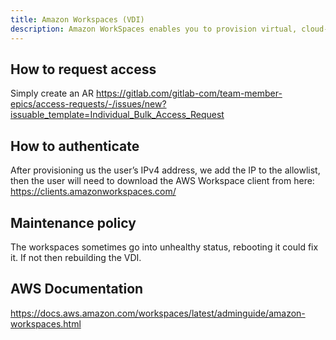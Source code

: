 ```yaml
---
title: Amazon Workspaces (VDI)
description: Amazon WorkSpaces enables you to provision virtual, cloud-based Microsoft Windows, Amazon Linux 2, Ubuntu Linux, or Red Hat Enterprise Linux desktops. You would need a Windows VDI when you are using software that works only with Windows.
---
```


## How to request access

Simply create an AR https://gitlab.com/gitlab-com/team-member-epics/access-requests/-/issues/new?issuable_template=Individual_Bulk_Access_Request

## How to authenticate

After provisioning us the user’s IPv4 address, we add the IP to the allowlist, then the user will need to download the AWS Workspace client from here:
https://clients.amazonworkspaces.com/

## Maintenance policy

The workspaces sometimes go into unhealthy status, rebooting it could fix it. If not then rebuilding the VDI.

## AWS Documentation

https://docs.aws.amazon.com/workspaces/latest/adminguide/amazon-workspaces.html
